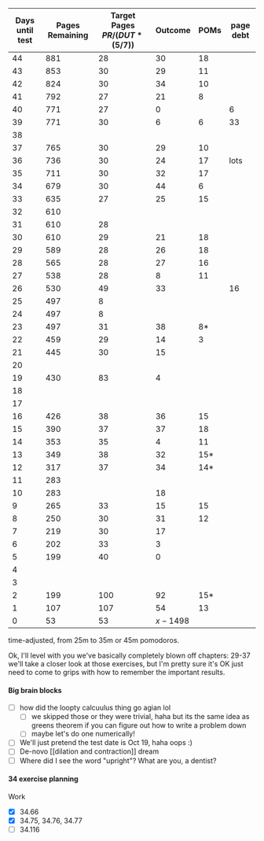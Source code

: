 |Days until test|Pages Remaining|Target Pages $PR/(DUT * (5/7))$|Outcome|POMs|page debt|
|-|-|-|-|-|-|
|44|881|28|30|18||
|43|853|30|29|11||
|42|824|30|34|10||
|41|792|27|21|8||
|40|771|27|0||6|
|39|771|30|6|6|33|
|38||
|37|765|30|29|10|
|36|736|30|24|17|lots|
|35|711|30|32|17||
|34|679|30|44|6||
|33|635|27|25|15||
|32|610||||||
|31|610|28||||
|30|610|29|21|18||
|29|589|28|26|18|
|28|565|28|27|16||
|27|538|28|8|11||
|26|530|49|33||16|
|25|497|8|||
|24|497|8|||
|23|497|31|38|8*|||
|22|459|29|14|3||
|21|445|30|15|||
|20||||
|19|430|83|4||
|18||
|17||
|16|426|38|36|15||
|15|390|37|37|18|
|14|353|35|4|11|
|13|349|38|32|15*|
|12|317|37|34|14*|
|11|283|
|10|283||18|||
|9|265|33|15|15|
|8|250|30|31|12|
|7|219|30|17||
|6|202|33|3|||
|5|199|40|0||
|4||
|3||
|2|199|100|92|15*|
|1|107|107|54|13|
|0|53|53|$x-1498$||


time-adjusted, from 25m to 35m or 45m pomodoros.

Ok, I'll level with you we've basically completely blown off chapters:
29-37 we'll take a closer look at those exercises, but I'm pretty sure it's OK just need to come to grips with how to remember the important results.

#### Big brain blocks
- [ ] how did the loopty calcuulus thing go agian lol
	- [ ] we skipped those or they were trivial, haha but its the same idea as greens theorem if you can figure out how to write a problem down
	- [ ] maybe let's do one numerically!
- [ ] We'll just pretend the test date is Oct 19, haha oops :)
- [ ] De-novo [[dilation and contraction]] dream
- [ ] Where did I see the word "upright"? What are you, a dentist?

#### 34 exercise planning
Work
- [x] 34.66
- [x] 34.75, 34.76, 34.77
- [ ] 34.116